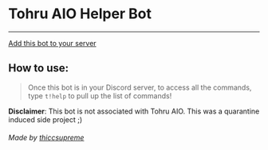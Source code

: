 # Tohru AIO Helper Bot
____
[Add this bot to your server](https://discord.com/api/oauth2/authorize?client_id=723381708292096052&permissions=8&scope=bot)

## How to use:
> Once this bot is in your Discord server, to access all the commands, type `t!help` to pull up the list of commands!

**Disclaimer**: This bot is not associated with Tohru AIO. This was a quarantine induced side project ;)

###### Made by [thiccsupreme](https://twitter.com/footlockerru)
